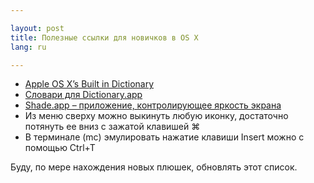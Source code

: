 ```yaml
---

layout: post
title: Полезные ссылки для новичков в OS X 
lang: ru

---
```


* [Apple OS X’s Built in Dictionary](http://gizmodo.com/198888/apple-os-xs-built-in-dictionary?tag=gadgetssoftware)
* [Словари для Dictionary.app](http://rutracker.org/forum/viewtopic.php?t=601894)
* [Shade.app – приложение, контролирующее яркость экрана](http://www.macupdate.com/app/mac/23370/shades/)
* Из меню сверху можно выкинуть любую иконку, достаточно потянуть ее вниз с зажатой клавишей &#8984;
* В терминале (mc) эмулировать нажатие клавиши Insert можно с помощью Ctrl+T

Буду, по мере нахождения новых плюшек, обновлять этот список.
